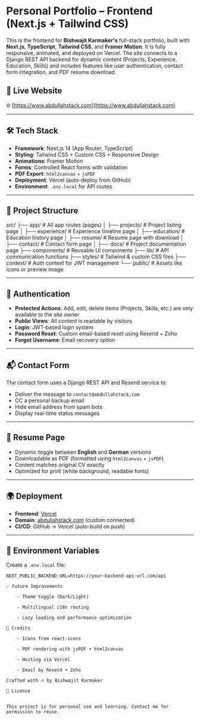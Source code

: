# Personal Portfolio – Frontend (Next.js + Tailwind CSS)

This is the frontend for **Bishwajit Karmaker's** full-stack portfolio, built with **Next.js**, **TypeScript**, **Tailwind CSS**, and **Framer Motion**. It is fully responsive, animated, and deployed on Vercel. The site connects to a Django REST API backend for dynamic content (Projects, Experience, Education, Skills) and includes features like user authentication, contact form integration, and PDF resume download.

## 🔗 Live Website

🌐 [https://www.abdullahstack.com](https://www.abdullahstack.com)

---

## 🛠 Tech Stack

- **Framework**: Next.js 14 (App Router, TypeScript)
- **Styling**: Tailwind CSS + Custom CSS + Responsive Design
- **Animations**: Framer Motion
- **Forms**: Controlled React forms with validation
- **PDF Export**: `html2canvas` + `jsPDF`
- **Deployment**: Vercel (auto-deploy from GitHub)
- **Environment**: `.env.local` for API routes

---

## 📁 Project Structure

src/
├── app/ # All app routes (pages)
│ ├── projects/ # Project listing page
│ ├── experience/ # Experience timeline page
│ ├── education/ # Education history page
│ ├── resume/ # Resume page with download
│ ├── contact/ # Contact form page
│ ├── docs/ # Project documentation page
├── components/ # Reusable UI components
├── lib/ # API communication functions
├── styles/ # Tailwind & custom CSS files
├── context/ # Auth context for JWT management
└── public/ # Assets like icons or preview image


---

## 🔐 Authentication

- **Protected Actions**: Add, edit, delete items (Projects, Skills, etc.) are only available to the site owner
- **Public Views**: All content is readable by visitors
- **Login**: JWT-based login system
- **Password Reset**: Custom email-based reset using Resend + Zoho
- **Forgot Username**: Email recovery option

---

## 📬 Contact Form

The contact form uses a Django REST API and Resend service to:

- Deliver the message to `contact@abdullahstack.com`
- CC a personal backup email
- Hide email address from spam bots
- Display real-time status messages

---

## 📄 Resume Page

- Dynamic toggle between **English** and **German** versions
- Downloadable as PDF (formatted using `html2canvas` + `jsPDF`)
- Content matches original CV exactly
- Optimized for print (white background, readable fonts)

---

## 🌍 Deployment

- **Frontend**: [Vercel](https://vercel.com/)
- **Domain**: [abdullahstack.com](https://www.abdullahstack.com) (custom connected)
- **CI/CD**: GitHub → Vercel (auto-build on push)

---

## 🔑 Environment Variables

Create a `.env.local` file:

```env
NEXT_PUBLIC_BACKEND_URL=https://your-backend-api-url.com/api

💡 Future Improvements

    - Theme toggle (Dark/Light)

    - Multilingual i18n routing

    - Lazy loading and performance optimization

🙌 Credits

    - Icons from react-icons

    - PDF rendering with jsPDF + html2canvas

    - Hosting via Vercel

    - Email by Resend + Zoho

Crafted with 🔥 by Bishwajit Karmaker

📃 License


This project is for personal use and learning. Contact me for permission to reuse.